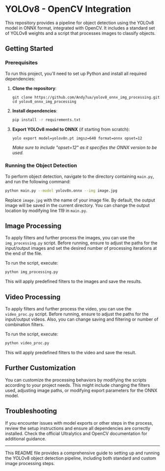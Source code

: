 # YOLOv8 - OpenCV Integration

This repository provides a pipeline for object detection using the YOLOv8 model in ONNX format, integrated with OpenCV. It includes a standard set of YOLOv8 weights and a script that processes images to classify objects.

## Getting Started

### Prerequisites

To run this project, you'll need to set up Python and install all required dependencies:

1. **Clone the repository**:
   ```
   git clone https://github.com/Andy7ua/yolov8_onnx_img_processing.git
   cd yolov8_onnx_img_processing
   ```

2. **Install dependencies**:
   ```bash
   pip install -r requirements.txt
   ```

3. **Export YOLOv8 model to ONNX** (if starting from scratch):
   ```bash
   yolo export model=yolov8n.pt imgsz=640 format=onnx opset=12
   ```
   _Make sure to include "opset=12" as it specifies the ONNX version to be used._

### Running the Object Detection

To perform object detection, navigate to the directory containing `main.py`, and run the following command:

```bash
python main.py --model yolov8n.onnx --img image.jpg
```

Replace `image.jpg` with the name of your image file. By default, the output image will be saved in the current directory. You can change the output location by modifying line 119 in `main.py`.

## Image Processing

To apply filters and further process the images, you can use the `img_processing.py` script. Before running, ensure to adjust the paths for the input/output images and set the desired number of processing iterations at the end of the file.

To run the script, execute:

```bash
python img_processing.py
```

This will apply predefined filters to the images and save the results.

## Video Processing

To apply filters and further process the video, you can use the `video_proc.py` script. Before running, ensure to adjust the paths for the input/output videos. Also, you can change saving and filtering or number of combination filters.

To run the script, execute:

```bash
python video_proc.py
```

This will apply predefined filters to the video and save the result.

## Further Customization

You can customize the processing behaviors by modifying the scripts according to your project needs. This might include changing the filters used, adjusting image paths, or modifying export parameters for the ONNX model.

## Troubleshooting

If you encounter issues with model exports or other steps in the process, review the setup instructions and ensure all dependencies are correctly installed. Check the official Ultralytics and OpenCV documentation for additional guidance.

---

This README file provides a comprehensive guide to setting up and running the YOLOv8 object detection pipeline, including both standard and custom image processing steps.
